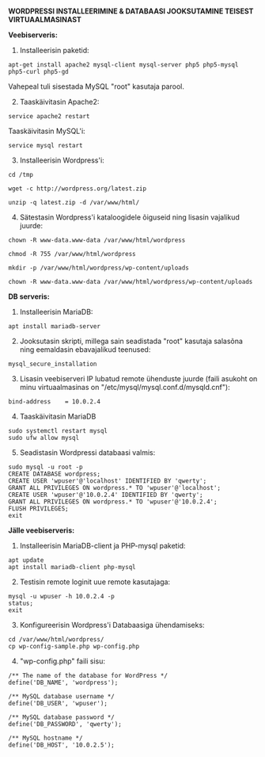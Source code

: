 #
**WORDPRESSI INSTALLEERIMINE & DATABAASI JOOKSUTAMINE TEISEST VIRTUAALMASINAST**



**Veebiserveris:**

1. Installeerisin paketid: 
```
apt-get install apache2 mysql-client mysql-server php5 php5-mysql php5-curl php5-gd
```
Vahepeal tuli sisestada MySQL "root" kasutaja parool.


2. Taaskäivitasin Apache2: 
```
service apache2 restart
```
Taaskäivitasin MySQL'i: 
```
service mysql restart
```

3. Installeerisin Wordpress'i:
```
cd /tmp

wget -c http://wordpress.org/latest.zip

unzip -q latest.zip -d /var/www/html/
```

4. Sätestasin Wordpress'i kataloogidele õiguseid ning lisasin vajalikud juurde: 
```
chown -R www-data.www-data /var/www/html/wordpress

chmod -R 755 /var/www/html/wordpress

mkdir -p /var/www/html/wordpress/wp-content/uploads

chown -R www-data.www-data /var/www/html/wordpress/wp-content/uploads
```



**DB serveris:**

1. Installeerisin MariaDB:
```
apt install mariadb-server
```
2. Jooksutasin skripti, millega sain seadistada "root" kasutaja salasõna ning eemaldasin ebavajalikud teenused:
```
mysql_secure_installation
```
3. Lisasin veebiserveri IP lubatud remote ühenduste juurde (faili asukoht on minu virtuaalmasinas on "/etc/mysql/mysql.conf.d/mysqld.cnf"):
```
bind-address    = 10.0.2.4
```
4. Taaskäivitasin MariaDB
```
sudo systemctl restart mysql
sudo ufw allow mysql
```
5. Seadistasin Wordpressi databaasi valmis:
```
sudo mysql -u root -p
CREATE DATABASE wordpress;
CREATE USER 'wpuser'@'localhost' IDENTIFIED BY 'qwerty';
GRANT ALL PRIVILEGES ON wordpress.* TO 'wpuser'@'localhost';
CREATE USER 'wpuser'@'10.0.2.4' IDENTIFIED BY 'qwerty';
GRANT ALL PRIVILEGES ON wordpress.* TO 'wpuser'@'10.0.2.4';
FLUSH PRIVILEGES;
exit
```



**Jälle veebiserveris:**

1. Installeerisin MariaDB-client ja PHP-mysql paketid:
```
apt update
apt install mariadb-client php-mysql
```
2. Testisin remote loginit uue remote kasutajaga:
```
mysql -u wpuser -h 10.0.2.4 -p
status;
exit
```
3. Konfigureerisin Wordpress'i Databaasiga ühendamiseks:
```
cd /var/www/html/wordpress/
cp wp-config-sample.php wp-config.php
```
4. "wp-config.php" faili sisu:
```
/** The name of the database for WordPress */
define('DB_NAME', 'wordpress');

/** MySQL database username */
define('DB_USER', 'wpuser');

/** MySQL database password */
define('DB_PASSWORD', 'qwerty');

/** MySQL hostname */
define('DB_HOST', '10.0.2.5');
```

